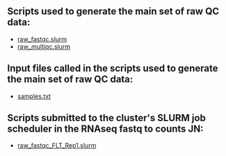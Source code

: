 ## Scripts used to generate the main set of raw QC data:
- [raw_fastqc.slurm](raw_fastqc.slurm)
- [raw_multiqc.slurm](raw_multiqc.slurm)

## Input files called in the scripts used to generate the main set of raw QC data:
- [samples.txt](../samples.txt)

## Scripts submitted to the cluster's SLURM job scheduler in the RNAseq fastq to counts JN:
- [raw_fastqc_FLT_Rep1.slurm](raw_fastqc_FLT_Rep1.slurm)
